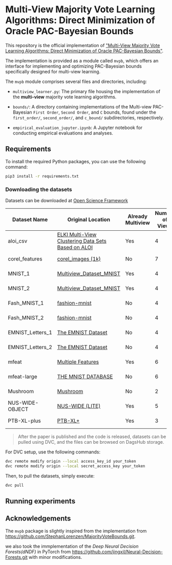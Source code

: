 # Multi-View Majority Vote Learning Algorithms: Direct Minimization of Oracle PAC-Bayesian Bounds

This repository is the official implementation of ["Multi-View Majority Vote Learning Algorithms: Direct Minimization of Oracle PAC-Bayesian Bounds"](https://openreview.net/pdf?id=htR4Ecdr2V).

The implementation is provided as a module called `mvpb`, which offers an interface for implementing and optimizing PAC-Bayesian bounds specifically designed for multi-view learning.

The `mvpb` module comprises several files and directories, including:

- `multiview_learner.py`: The primary file housing the implementation of the **multi-view** majority vote learning algorithms.

- `bounds/`: A directory containing implementations of the Multi-view PAC-Bayesian `First Order`, `Second Order`, and `C` bounds, found under the `first_order/`, `second_order/`, and `c_bound/` subdirectories, respectively.

- `empirical_evaluation_jupyter.ipynb`: A Jupyter notebook for conducting empirical evaluations and analyses.

## Requirements

To install the required Python packages, you can use the following command:

```sh
pip3 install -r requirements.txt
```

### Downloading the datasets

Datasets can be downloaded  at [Open Science Framework](https://osf.io/xh5qs/?view_only=966ab35b04bd4e478491038941f7c141)

| Dataset Name      | Original Location | Already Multiview | Number of Views | Number of Samples | Number of Classes | Size    |
|-------------------|-----------------|-------------------|-----------------|-------------------|-------------------|---------|
| aloi_csv        | [ELKI Multi-View Clustering Data Sets Based on ALOI](https://doi.org/10.5281/zenodo.6355684)        | Yes      | 4               | 110250              | 1000                | 673,4 MB   |
| corel_features         | [corel_images (1k)](https://www.kaggle.com/datasets/elkamel/corel-images)        | No      | 7               | 1000              | 10                | 29,9 MB  |
| MNIST_1         | [Multiview_Dataset_MNIST](https://github.com/goyalanil/Multiview_Dataset_MNIST)        | Yes      | 4               | 70000               | 10                 | 318,7 MB   |
| MNIST_2         | [Multiview_Dataset_MNIST](https://github.com/goyalanil/Multiview_Dataset_MNIST)        | Yes      | 4               | 70000               | 10                 | 338,3 MB   |
| Fash_MNIST_1         | [fashion-mnist](https://github.com/zalandoresearch/fashion-mnist)        | No      | 4               | 70000               | 10                 | 155,6 MB   |
| Fash_MNIST_2         | [fashion-mnist](https://github.com/zalandoresearch/fashion-mnist)        | No      | 4               | 70000               | 10                 | 177,6 MB   |
| EMNIST_Letters_1         | [The EMNIST Dataset](https://www.nist.gov/itl/products-and-services/emnist-dataset)        | No      | 4               | 70000               | 10                 | 201,1 MB   |
| EMNIST_Letters_2         | [The EMNIST Dataset](https://www.nist.gov/itl/products-and-services/emnist-dataset)        | No      | 4               | 70000               | 10                 | 227,7 MB   |
| mfeat         | [Multiple Features](https://archive.ics.uci.edu/dataset/72/multiple+features)        | Yes      | 6               | 2000               | 10                 | 17,5 MB   |
| mfeat-large         | [THE MNIST DATABASE](http://yann.lecun.com/exdb/mnist/)        | No      | 6               | 70000               | 10                 | 389,5 MB   |
| Mushroom         | [Mushroom](https://archive.ics.uci.edu/dataset/73/mushroom)        | No      | 2               | 8124               | 2                 | 0.4 MB   |
| NUS-WIDE-OBJECT         | [NUS-WIDE (LITE)](https://lms.comp.nus.edu.sg/wp-content/uploads/2019/research/nuswide/NUS-WIDE.html)        | Yes      | 5               | 30000               | 31                 | 231,4 MB   |
| PTB-XL-plus         | [PTB-XL+](https://physionet.org/content/ptb-xl-plus/1.0.1/)        | Yes      | 3               | 21800               | 5 Superclasses                 | 248 MB   |

> After the paper is published and the code is released, datasets can be pulled using DVC, and the files can be browsed on DagsHub storage.

For DVC setup, use the following commands:

```sh
dvc remote modify origin --local access_key_id your_token 
dvc remote modify origin --local secret_access_key your_token
```

Then, to pull the datasets, simply execute:

```sh
dvc pull
```

## Running experiments

## Acknowledgements

The `mvpb` package is slightly inspired from the implementation from <https://github.com/StephanLorenzen/MajorityVoteBounds.git>.

we also took the immplementation of the *Deep Neural Decision Forests(dNDF)* in PyTorch from <https://github.com/jingxil/Neural-Decision-Forests.git> with minor modifications.
